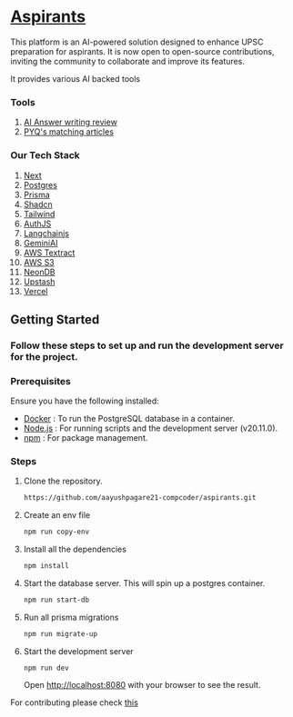 # [Aspirants](https://aspirants-six.vercel.app)

This platform is an AI-powered solution designed to enhance UPSC preparation for aspirants. It is now open to open-source contributions, inviting the community to collaborate and improve its features.

It provides various AI backed tools

### Tools

1. [AI Answer writing review](https://aspirants-six.vercel.app/ai/answer-evaluator)
2. [PYQ's matching articles](https://aspirants-six.vercel.app/ai/article-pyqs)

### Our Tech Stack

1. [Next](https://nextjs.org/)
2. [Postgres](https://www.postgresql.org/)
3. [Prisma](https://www.prisma.io/)
4. [Shadcn](https://ui.shadcn.com/)
5. [Tailwind](https://tailwindcss.com/)
6. [AuthJS](https://authjs.dev/)
7. [Langchainjs](https://js.langchain.com/)
8. [GeminiAI](https://gemini.google.com/)
9. [AWS Textract](https://aws.amazon.com/textract/)
10. [AWS S3](https://aws.amazon.com/s3/)
11. [NeonDB](https://neon.tech)
12. [Upstash](https://upstash.com)
13. [Vercel](https://vercel.com)

## Getting Started

### Follow these steps to set up and run the development server for the project.

### Prerequisites

Ensure you have the following installed:

- [Docker](https://www.docker.com) : To run the PostgreSQL database in a container.
- [Node.js](https://nodejs.org/en) : For running scripts and the development server (v20.11.0).
- [npm](https://www.npmjs.com/) : For package management.

### Steps

1. Clone the repository.
   ```bash
   https://github.com/aayushpagare21-compcoder/aspirants.git
   ```
2. Create an env file
   ```bash
   npm run copy-env
   ```
3. Install all the dependencies
   ```bash
   npm install
   ```
4. Start the database server. This will spin up a postgres container.
   ```bash
   npm run start-db
   ```
5. Run all prisma migrations
   ```bash
   npm run migrate-up
   ```
6. Start the development server
   ```
   npm run dev
   ```
   Open [http://localhost:8080](http://localhost:8080) with your browser to see the result.

For contributing please check [this](https://github.com/aayushpagare21-compcoder/aspirants/blob/main/CONTRIBUTING.md)

